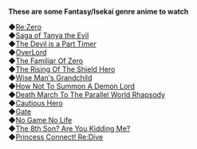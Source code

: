 **These are some Fantasy/Isekai genre anime to watch**

◆[Re:Zero](https://anilist.co/anime/21355)\
◆[Saga of Tanya the Evil](https://anilist.co/anime/21613)\
◆[The Devil is a Part Timer](https://anilist.co/anime/15809)\
◆[OverLord](https://anilist.co/anime/20832)\
◆[The Familiar Of Zero](https://anilist.co/anime/1195)\
◆[The Rising Of The Shield Hero](https://anilist.co/anime/99263)\
◆[Wise Man's Grandchild](https://anilist.co/anime/100112)\
◆[How Not To Summon A Demon Lord](https://anilist.co/anime/101004)\
◆[Death March To The Parallel World Rhapsody](https://anilist.co/anime/97907)\
◆[Cautious Hero](https://anilist.co/anime/105156)\
◆[Gate](https://anilist.co/anime/20994)\
◆[No Game No Life](https://anilist.co/anime/19815)\
◆[The 8th Son? Are You Kidding Me?](https://anilist.co/anime/106319)\
◆[Princess Connect! Re:Dive](https://anilist.co/anime/107871)
